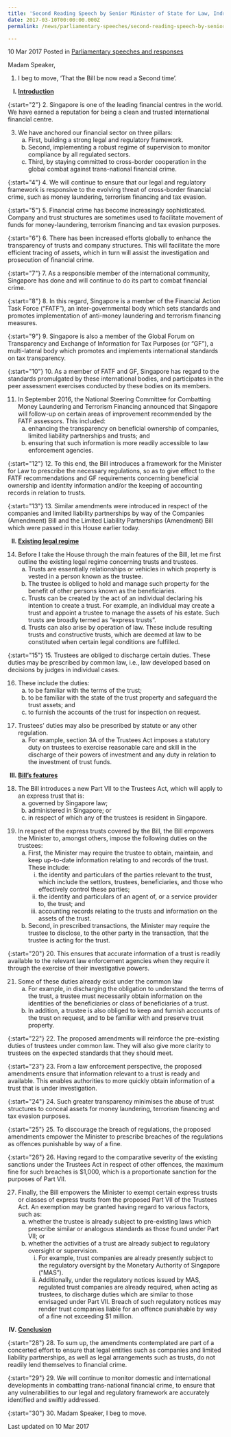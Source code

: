 ```yaml
---
title: 'Second Reading Speech by Senior Minister of State for Law, Indranee Rajah SC, on the Trustees (Amendment) Bill'
date: 2017-03-10T00:00:00.000Z
permalink: /news/parliamentary-speeches/second-reading-speech-by-senior-minister-of-state-for-law--indra5

---
```





10 Mar 2017 Posted in [Parliamentary speeches and responses](/news/parliamentary-speeches)

Madam Speaker,

1. I beg to move, ‘That the Bill be now read a Second time’.

<ol style="list-style-type: upper-roman; font-weight:bold;">
<li><u>Introduction</u></li>
</ol>

{:start="2"}
2. Singapore is one of the leading financial centres in the world. We have earned a reputation for being a clean and trusted international financial centre.

<ol start="3">
<li>We have anchored our financial sector on three pillars:

<ol style="list-style-type: lower-alpha">
<li>First, building a strong legal and regulatory framework. </li>
<li>Second, implementing a robust regime of supervision to monitor compliance by all regulated sectors. </li>
<li>Third, by staying committed to cross-border cooperation in the global combat against trans-national financial crime. </li>
</ol>
</li>
</ol>


{:start="4"}
4. We will continue to ensure that our legal and regulatory framework is responsive to the evolving threat of cross-border financial crime, such as money laundering, terrorism financing and tax evasion.

{:start="5"}
5. Financial crime has become increasingly sophisticated. Company and trust structures are sometimes used to facilitate movement of funds for money-laundering, terrorism financing and tax evasion purposes.

{:start="6"}
6. There has been increased efforts globally to enhance the transparency of trusts and company structures. This will facilitate the more efficient tracing of assets, which in turn will assist the investigation and prosecution of financial crime.

{:start="7"}
7. As a responsible member of the international community, Singapore has done and will continue to do its part to combat financial crime.

{:start="8"}
8. In this regard, Singapore is a member of the Financial Action Task Force (“FATF”), an inter-governmental body which sets standards and promotes implementation of anti-money laundering and terrorism financing measures.

{:start="9"}
9. Singapore is also a member of the Global Forum on Transparency and Exchange of Information for Tax Purposes (or “GF”), a multi-lateral body which promotes and implements international standards on tax transparency.

{:start="10"}
10. As a member of FATF and GF, Singapore has regard to the standards promulgated by these international bodies, and participates in the peer assessment exercises conducted by these bodies on its members.

<ol start="11">
<li> In September 2016, the National Steering Committee for Combatting Money Laundering and Terrorism Financing announced that Singapore will follow-up on certain areas of improvement recommended by the FATF assessors. This included:
<ol style="list-style-type: lower-alpha">
<li>enhancing the transparency on beneficial ownership of companies, limited liability partnerships and trusts; and</li>
<li>  ensuring that such information is more readily accessible to law enforcement agencies.</li>
</ol>
</li>
</ol>


{:start="12"}
12. To this end, the Bill introduces a framework for the Minister for Law to prescribe the necessary regulations, so as to give effect to the FATF recommendations and GF requirements concerning beneficial ownership and identity information and/or the keeping of accounting records in relation to trusts.

{:start="13"}
13. Similar amendments were introduced in respect of the companies and limited liability partnerships by way of the Companies (Amendment) Bill and the Limited Liability Partnerships (Amendment) Bill which were passed in this House earlier today.

<ol start="2" style="list-style-type: upper-roman; font-weight:bold;">
<li><u>Existing legal regime</u></li>
</ol>

<ol start="14">
<li>Before I take the House through the main features of the Bill, let me first outline the existing legal regime concerning trusts and trustees.

<ol style="list-style-type: lower-alpha">

<li>Trusts are essentially relationships or vehicles in which property is vested in a person known as the trustee. </li>
<li>The trustee is obliged to hold and manage such property for the benefit of other persons known as the beneficiaries. </li>
<li>Trusts can be created by the act of an individual declaring his intention to create a trust. For example, an individual may create a trust and appoint a trustee to manage the assets of his estate. Such trusts are broadly termed as “express trusts”. </li>
<li>Trusts can also arise by operation of law. These include resulting trusts and constructive trusts, which are deemed at law to be constituted when certain legal conditions are fulfilled. </li>

</ol>

</li>
</ol>

{:start="15"}
15. Trustees are obliged to discharge certain duties. These duties may be prescribed by common law, i.e., law developed based on decisions by judges in individual cases.


<ol start="16">
<li> These include the duties:

<ol style="list-style-type: lower-alpha">
<li>to be familiar with the terms of the trust; </li>
<li>to be familiar with the state of the trust property and safeguard the trust assets; and </li>
<li>to furnish the accounts of the trust for inspection on request. </li>
</ol>

</li>
</ol>

<ol start="17">
<li>Trustees’ duties may also be prescribed by statute or any other regulation.

<ol style="list-style-type: lower-alpha">
<li>For example, section 3A of the Trustees Act imposes a statutory duty on trustees to exercise reasonable care and skill in the discharge of their powers of investment and any duty in relation to the investment of trust funds.</li>
</ol>
</li>
</ol>


<ol start="3" style="list-style-type: upper-roman; font-weight:bold;">
<li><u>Bill’s features</u></li>
</ol>

<ol start="18">
<li>The Bill introduces a new Part VII to the Trustees Act, which will apply to an express trust that is:

<ol style="list-style-type: lower-alpha">
<li> governed by Singapore law;</li>
<li> administered in Singapore; or</li>
<li>in respect of which any of the trustees is resident in Singapore.</li>
</ol>
</li>
</ol>

<ol start="19">
<li>In respect of the express trusts covered by the Bill, the Bill empowers the Minister to, amongst others, impose the following duties on the trustees:

<ol style="list-style-type: lower-alpha">
<li>First, the Minister may require the trustee to obtain, maintain, and keep up-to-date information relating to and records of the trust. These include:

<ol style="list-style-type: lower-roman">
<li>the identity and particulars of the parties relevant to the trust, which include the settlors, trustees, beneficiaries, and those who effectively control these parties;</li>
<li>the identity and particulars of an agent of, or a service provider to, the trust; and</li>
<li> accounting records relating to the trusts and information on the assets of the trust.</li>
</ol>

</li>
<li> Second, in prescribed transactions, the Minister may require the trustee to disclose, to the other party in the transaction, that the trustee is acting for the trust.</li>
</ol>

</li>
</ol>

{:start="20"}
20. This ensures that accurate information of a trust is readily available to the relevant law enforcement agencies when they require it through the exercise of their investigative powers.


<ol start="21">
<li>Some of these duties already exist under the common law


<ol style="list-style-type: lower-alpha">
<li> For example, in discharging the obligation to understand the terms of the trust, a trustee must necessarily obtain information on the identities of the beneficiaries or class of beneficiaries of a trust.</li>
<li>  In addition, a trustee is also obliged to keep and furnish accounts of the trust on request, and to be familiar with and preserve trust property.</li>
</ol>
</li>
</ol>


{:start="22"}
22. The proposed amendments will reinforce the pre-existing duties of trustees under common law. They will also give more clarity to trustees on the expected standards that they should meet.

{:start="23"}
23. From a law enforcement perspective, the proposed amendments ensure that information relevant to a trust is ready and available. This enables authorities to more quickly obtain information of a trust that is under investigation.

{:start="24"}
24. Such greater transparency minimises the abuse of trust structures to conceal assets for money laundering, terrorism financing and tax evasion purposes.

{:start="25"}
25. To discourage the breach of regulations, the proposed amendments empower the Minister to prescribe breaches of the regulations as offences punishable by way of a fine.

{:start="26"}
26. Having regard to the comparative severity of the existing sanctions under the Trustees Act in respect of other offences, the maximum fine for such breaches is $1,000, which is a proportionate sanction for the purposes of Part VII.


<ol start="27">
<li> Finally, the Bill empowers the Minister to exempt certain express trusts or classes of express trusts from the proposed Part VII of the Trustees Act. An exemption may be granted having regard to various factors, such as:

<ol style="list-style-type: lower-alpha">
<li>  whether the trustee is already subject to pre-existing laws which prescribe similar or analogous standards as those found under Part VII; or</li>
<li>  whether the activities of a trust are already subject to regulatory oversight or supervision.

<ol style="list-style-type: lower-roman">
<li> For example, trust companies are already presently subject to the regulatory oversight by the Monetary Authority of Singapore (“MAS”).</li>
<li>   Additionally, under the regulatory notices issued by MAS, regulated trust companies are already required, when acting as trustees, to discharge duties which are similar to those envisaged under Part VII. Breach of such regulatory notices may render trust companies liable for an offence punishable by way of a fine not exceeding $1 million.</li>
</ol>

</li>
</ol>

</li>
</ol>


<ol start="4" style="list-style-type: upper-roman; font-weight:bold;">
<li><u>Conclusion</u></li>
</ol>


{:start="28"}
28. To sum up, the amendments contemplated are part of a concerted effort to ensure that legal entities such as companies and limited liability partnerships, as well as legal arrangements such as trusts, do not readily lend themselves to financial crime.

{:start="29"}
29. We will continue to monitor domestic and international developments in combatting trans-national financial crime, to ensure that any vulnerabilities to our legal and regulatory framework are accurately identified and swiftly addressed.

{:start="30"}
30. Madam Speaker, I beg to move.


<p class="right-side-updated">Last updated on 10 Mar 2017</p> 
